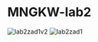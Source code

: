 # MNGKW-lab2


![lab2zad1v2](https://user-images.githubusercontent.com/106933482/200637892-c47ee288-d6a8-4011-9870-2391c23b47b0.PNG)
![lab2zad1](https://user-images.githubusercontent.com/106933482/200637903-7c77c95d-703f-417a-9bf1-e15bf1a33790.PNG)
